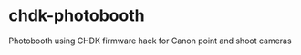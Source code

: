 chdk-photobooth
===============

Photobooth using CHDK firmware hack for Canon point and shoot cameras

